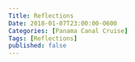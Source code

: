 ```yaml
---
Title: Reflections
Date: 2018-01-07T23:00:00-0600
Categories: [Panama Canal Cruise]
Tags: [Reflections]
published: false
---
```


<!-- TODO -->
